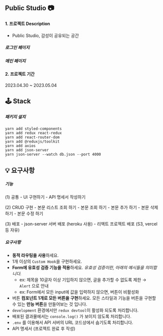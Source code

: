 ## Public Studio 📷

#### 1. 프로젝트 Description

- Public Studio, 감성이 공유되는 공간

##### 로그인 페이지

<!-- ## <img src="./static/img/login.jpg" /> -->

##### 메인 페이지

#### 2. 프로젝트 기간

2023.04.30 ~ 2023.05.04

## 🕹️ Stack

##### 패키지 설치

```
yarn add styled-components
yarn add redux react-redux
yarn add react-router-dom
yarn add @reduxjs/toolkit
yarn add axios
yarn add json-server
yarn json-server --watch db.json --port 4000
```

## 💡 요구사항

##### 기능

(1) 공통 - UI 구현하기 - API 명세서 작성하기

(2) CRUD 구현 - 본문 리스트 조회 하기 - 본문 조회 하기 - 본문 추가 하기 - 본문 삭제 하기 - 본문 수정 하기

(3) 배포 - json-server 서버 배포 (heroku 사용) - 리액트 프로젝트 배포 (S3, vercel 등 자유)

##### 요구사항

- **동적 라우팅을 사용**하세요.
- 1개 이상의 `Custom Hook`을 구현하세요.
- **Form에 유효성 검증 기능을 적용**하세요. _유효성 검증이란, 아래의 예시들을 의미합니다._
  - ex: 제목을 10글자 이상 기입하지 않으면, 글을 추가할 수 없도록 제한 → `Alert` 으로 안내
  - ex: Form에서 모든 input에 값을 입력하지 않으면, 버튼이 비활성화
- 버튼 **컴포넌트 1개로 모든 버튼을 구현**하세요. 모든 스타일과 기능을 버튼을 구현할 수 있는 **만능 버튼**을 만들어보는 것 입니다.
- `development` 환경에서만 `redux devtool`이 활성화 되도록 처리합니다.
- 배포된 결과물에서는 `console.log()` 가 보이지 않도록 처리합니다.
- `.env` 를 이용해서 API 서버의 URL 코드상에서 숨기도록 처리합니다.
- API 명세서 (프로젝트 완료 후 작성)
